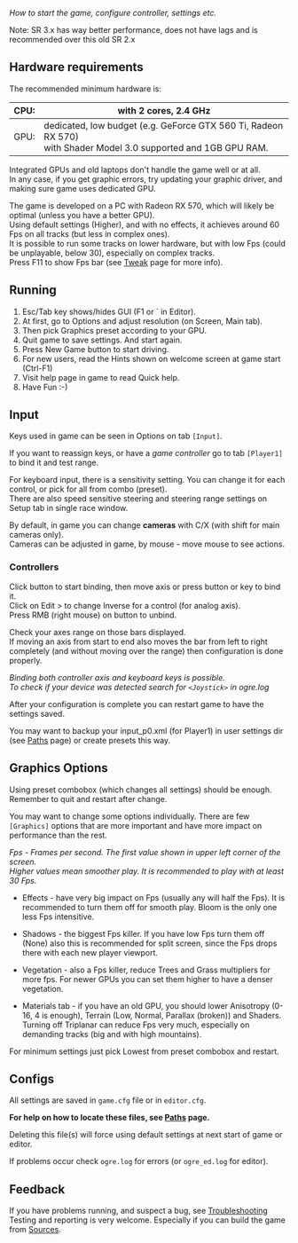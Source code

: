 *How to start the game, configure controller, settings etc.*

Note: SR 3.x has way better performance, does not have lags and is recommended over this old SR 2.x

## Hardware requirements

The recommended minimum hardware is:

<table>
<thead>
<tr class="header">
<th>CPU:</th>
<th>with 2 cores, 2.4 GHz</th>
</tr>
</thead>
<tbody>
<tr class="odd">
<td>GPU:</td>
<td>dedicated, low budget (e.g. GeForce GTX 560 Ti, Radeon RX 570)<br />
with Shader Model 3.0 supported and 1GB GPU RAM.</td>
</tr>
</tbody>
</table>

Integrated GPUs and old laptops don't handle the game well or at all.  
In any case, if you get graphic errors, try updating your graphic
driver, and making sure game uses dedicated GPU.

The game is developed on a PC with Radeon RX 570, which will likely be
optimal (unless you have a better GPU).  
Using default settings (Higher), and with no effects, it achieves around
60 Fps on all tracks (but less in complex ones).  
It is possible to run some tracks on lower hardware, but with low Fps
(could be unplayable, below 30), especially on complex tracks.  
Press F11 to show Fps bar (see [Tweak](tweak.md) page for more info).

  
## Running

1.  Esc/Tab key shows/hides GUI (F1 or \` in Editor).
2.  At first, go to Options and adjust resolution (on Screen, Main tab).
3.  Then pick Graphics preset according to your GPU.
4.  Quit game to save settings. And start again.
5.  Press New Game button to start driving.
6.  For new users, read the Hints shown on welcome screen at game start
    (Ctrl-F1)
7.  Visit help page in game to read Quick help.
8.  Have Fun :-)

  

## Input

Keys used in game can be seen in Options on tab `[Input]`.

If you want to reassign keys, or have a *game controller* go to tab
`[Player1]` to bind it and test range.

For keyboard input, there is a sensitivity setting. You can change it
for each control, or pick for all from combo (preset).  
There are also speed sensitive steering and steering range settings on
Setup tab in single race window.

By default, in game you can change **cameras** with C/X (with shift for
main cameras only).  
Cameras can be adjusted in game, by mouse - move mouse to see actions.

  

### Controllers

Click button to start binding, then move axis or press button or key to
bind it.  
Click on Edit \> to change Inverse for a control (for analog axis).  
Press RMB (right mouse) on button to unbind.

Check your axes range on those bars displayed.  
If moving an axis from start to end also moves the bar from left to
right completely (and without moving over the range) then configuration
is done properly.

*Binding both controller axis and keyboard keys is possible.*  
*To check if your device was detected search for `<Joystick>` in
ogre.log*

After your configuration is complete you can restart game to have the
settings saved.

You may want to backup your input_p0.xml (for Player1) in user settings
dir (see [Paths](paths.md) page) or create presets this way.

  

## Graphics Options

Using preset combobox (which changes all settings) should be enough.
Remember to quit and restart after change.

You may want to change some options individually. There are few
`[Graphics]` options that are more important and have more impact on
performance than the rest.

*Fps - Frames per second. The first value shown in upper left corner of
the screen.  
Higher values mean smoother play. It is recommended to play with at
least 30 Fps.*

-   Effects - have very big impact on Fps (usually any will half the
    Fps). It is recommended to turn them off for smooth play. Bloom is
    the only one less Fps intensitive.

<!-- -->

-   Shadows - the biggest Fps killer. If you have low Fps turn them off
    (None) also this is recommended for split screen, since the Fps
    drops there with each new player viewport.

<!-- -->

-   Vegetation - also a Fps killer, reduce Trees and Grass multipliers
    for more fps. For newer GPUs you can set them higher to have a
    denser vegetation.

<!-- -->

-   Materials tab - if you have an old GPU, you should lower Anisotropy
    (0-16, 4 is enough), Terrain (Low, Normal, Parallax (broken)) and
    Shaders. Turning off Triplanar can reduce Fps very much, especially
    on demanding tracks (big and with high mountains).

For minimum settings just pick Lowest from preset combobox and restart.

  

## Configs

All settings are saved in `game.cfg` file or in `editor.cfg`.

**For help on how to locate these files, see [Paths](paths.md) page.**

Deleting this file(s) will force using default settings at next start of
game or editor.

If problems occur check `ogre.log` for errors (or `ogre_ed.log` for
editor).

  

## Feedback

If you have problems running, and suspect a bug, see
[Troubleshooting](troubleshooting.md)  
Testing and reporting is very welcome. Especially if you can build the
game from [Sources](compile.md).
